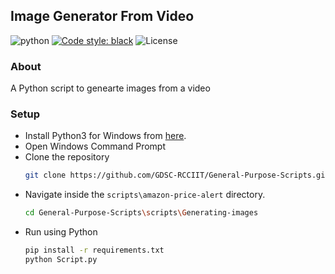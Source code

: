 ## Image Generator From Video

![python](https://img.shields.io/badge/language-Python-orange?style=for-the-badge)
[![Code style: black](https://img.shields.io/badge/code%20style-black-000000.svg?style=plasitc)](https://github.com/psf/black)
![License](https://img.shields.io/github/license/GDSC-RCCIIT/General-Purpose-Scripts?color=blue&style=plasitc)

### About

A Python script to genearte images from a video

### Setup

* Install Python3 for Windows from [here](https://python.org).
* Open Windows Command Prompt
* Clone the repository
  ```bash
  git clone https://github.com/GDSC-RCCIIT/General-Purpose-Scripts.git
  ```
* Navigate inside the ```scripts\amazon-price-alert``` directory.
  ```bash
  cd General-Purpose-Scripts\scripts\Generating-images
  ```
* Run using Python
  ```bash
  pip install -r requirements.txt
  python Script.py
  ```

